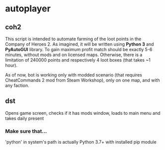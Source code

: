 # autoplayer
## coh2
This script is intended to automate farming of the loot points in the Company of Heroes 2.
As imagined, it will be written using **Python 3** and **PyAutoGUI** library.
To gain maximum profit match should be exactly 5-6 minutes, without mods and on licensed maps.
Otherwise, there is a limitation of 240000 points and respectively 4 loot boxes (that takes ~1 hour).

As of now, bot is working only with modded scenario (that requires CheatCommands 2 mod from Steam Workshop), only on one map, and with any faction.

## dst
Opens game screen, checks if it has mods window, loads to main menu and takes daily present

### Make sure that...
'python' in system's path is actually Python 3.7+ with installed pip module

